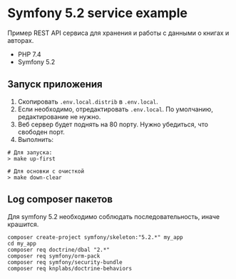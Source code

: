 # Symfony 5.2 service example

Пример REST API сервиса для хранения и работы с данными о книгах и авторах.

- PHP 7.4
- Symfony 5.2

## Запуск приложения

1. Скопировать `.env.local.distrib` в `.env.local`.
2. Если необходимо, отредактировать `.env.local`. По умолчанию, редактирование не нужно.
3. Веб сервер будет поднять на 80 порту. Нужно убедиться, что свободен порт.
4. Выполнить:
```
# Для запуска:
> make up-first

# Для основки с очисткой
> make down-clear
```

## Log composer пакетов

Для symfony 5.2 необходимо соблюдать последовательность, иначе крашится.

```
composer create-project symfony/skeleton:"5.2.*" my_app
cd my_app
composer req doctrine/dbal "2.*"
composer req symfony/orm-pack
composer req symfony/security-bundle
composer req knplabs/doctrine-behaviors
```
